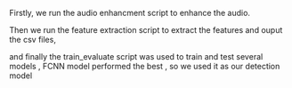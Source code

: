 Firstly, we run the audio enhancment script to enhance the audio.

Then we run the feature extraction script to extract the features and ouput the csv files,

and finally the train_evaluate script was used to train and test several models , FCNN model performed the best , so we used it as our detection model
